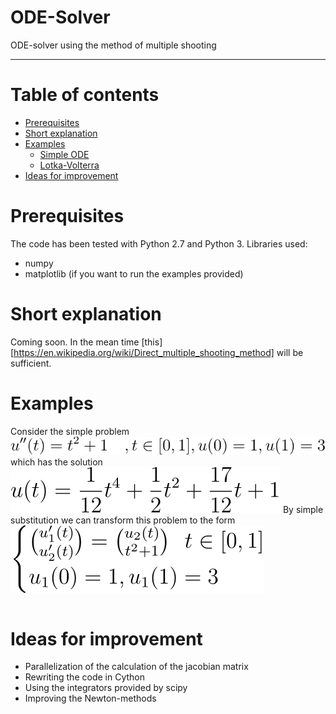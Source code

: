 # ODE-Solver

ODE-solver using the method of multiple shooting

---


Table of contents
=================

<!--ts-->
   * [Prerequisites](#prerequisites)
   * [Short explanation](#short-explanation)
   * [Examples](#examples)
      * [Simple ODE](#stdin)
      * [Lotka-Volterra](#Lotka-Volterra)
   * [Ideas for improvement](#ideas-for-improvement)
<!--te-->

Prerequisites
=====

The code has been tested with Python 2.7 and Python 3.
Libraries used:
* numpy
* matplotlib (if you want to run the examples provided)

Short explanation
=====
Coming soon. In the mean time [this][https://en.wikipedia.org/wiki/Direct_multiple_shooting_method] will be sufficient.


Examples
=====
Consider the simple problem ![alt text](./doc/bvp_poly.svg) which has the solution ![alt text](./doc/sol_poly.svg)
By simple substitution we can transform this problem to the form ![alt text](./doc/transformed_poly.svg)


```python

```
Ideas for improvement
=====
* Parallelization of the calculation of the jacobian matrix <math> ∇F(s(k)) </math>
* Rewriting the code in Cython
* Using the integrators provided by scipy
* Improving the Newton-methods

